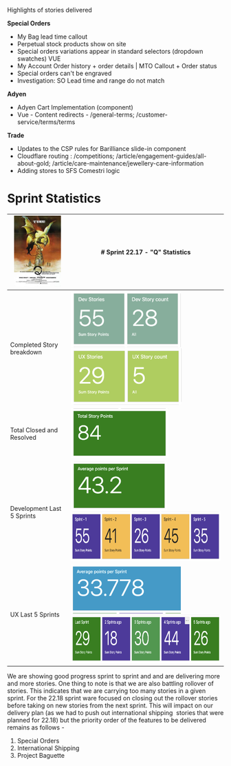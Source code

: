 Highlights of stories delivered

**Special Orders**

- My Bag lead time callout
- Perpetual stock products show on site
- Special orders variations appear in standard selectors (dropdown swatches) VUE
- My Account Order history + order details | MTO Callout + Order status
- Special orders can't be engraved
- Investigation: SO Lead time and range do not match

**Adyen**

- Adyen Cart Implementation (component)
- Vue - Content redirects - /general-terms; /customer-service/terms/terms

**Trade**

- Updates to the CSP rules for Barilliance slide-in component
- Cloudflare routing : /competitions; /article/engagement-guides/all-about-gold; /article/care-maintenance/jewellery-care-information
- Adding stores to SFS Comestri logic
    

# Sprint Statistics

| <img src="../../../../_resources/855ce3052d11aae88c3958de7d19e19b.png" alt="855ce3052d11aae88c3958de7d19e19b.png" width="109" height="165" class="jop-noMdConv"> | \# **Sprint 22.17 - "Q" Statistics** |
| --- | --- |
| Completed Story breakdown | <img src="../../../../_resources/7344f893dac463eb3d7fd782cab196e0.png" alt="7344f893dac463eb3d7fd782cab196e0.png" width="256" height="130" class="jop-noMdConv"><img src="../../../../_resources/0ff524209a5afe3555d0d146170cc171.png" alt="0ff524209a5afe3555d0d146170cc171.png" width="258" height="131" class="jop-noMdConv"> |
| Total Closed and Resolved | <img src="../../../../_resources/38330bdae162e0d3cfa0bea7cd698b34.png" alt="38330bdae162e0d3cfa0bea7cd698b34.png" width="227" height="115" class="jop-noMdConv"> |
| Development Last 5 Sprints | <img src="../../../../_resources/245ec968098cb515d6246c91a674ae91.png" alt="245ec968098cb515d6246c91a674ae91.png" width="224" height="114" class="jop-noMdConv"><img src="../../../../_resources/60fd3703665a729e5fd649be3a926602.png" alt="60fd3703665a729e5fd649be3a926602.png" width="557" height="115" class="jop-noMdConv"> |
| UX Last 5 Sprints | <img src="../../../../_resources/1d208cd02098f0b5b238941ae14ea38a.png" alt="1d208cd02098f0b5b238941ae14ea38a.png" width="256" height="113" class="jop-noMdConv"><img src="../../../../_resources/21cbbc25a0aea8881179c4619fa94f6d.png" alt="21cbbc25a0aea8881179c4619fa94f6d.png" width="542" height="112" class="jop-noMdConv"> |

We are showing good progress sprint to sprint and and are delivering more and more stories. One thing to note is that we are also battling rollover of stories. This indicates that we are carrying too many stories in a given sprint. For the 22.18 sprint ware focused on closing out the rollover stories before taking on new stories from the next sprint. This will impact on our delivery plan (as we had to push out international shipping  stories that were planned for 22.18) but the priority order of the features to be delivered remains as follows - 

1.  Special Orders
2.  International Shipping
3.  Project Baguette